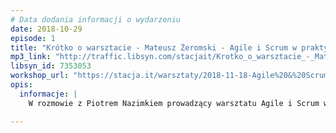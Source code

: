 ```yaml
---
# Data dodania informacji o wydarzeniu
date: 2018-10-29
episode: 1
title: "Krótko o warsztacie - Mateusz Żeromski - Agile i Scrum w praktyce"
mp3_link: "http://traffic.libsyn.com/stacjait/Krotko_o_warsztacie_-_Mateusz_Zeromski_-_Agile_i_Scrum_w_praktyce.mp3"
libsyn_id: 7353053
workshop_url: "https://stacja.it/warsztaty/2018-11-18-Agile%20&%20Scrum%20w%20praktyce.html"
opis:
  informacje: |
    W rozmowie z Piotrem Nazimkiem prowadzący warsztatu Agile i Scrum w praktyce - Mateusz Żeromski - opowie dlaczego warto zapisać się na jego zajęcia.

---
```

